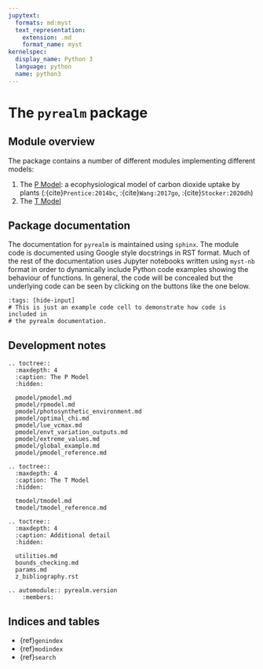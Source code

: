 ```yaml
---
jupytext:
  formats: md:myst
  text_representation:
    extension: .md
    format_name: myst
kernelspec:
  display_name: Python 3
  language: python
  name: python3
---
```




# The `pyrealm` package


## Module overview

The package contains a number of different modules implementing different models:

1. The [P Model](pmodel/pmodel): a ecophysiological model of carbon dioxide
   uptake by plants (:{cite}`Prentice:2014bc`, :{cite}`Wang:2017go`, :{cite}`Stocker:2020dh`)
2. The [T Model](tmodel/tmodel)

## Package documentation

The documentation for `pyrealm` is maintained using `sphinx`. The module code is
documented using Google style docstrings in RST format. Much of the rest of the
documentation uses Jupyter notebooks written using `myst-nb` format in order to
dynamically include Python code examples showing the behaviour of functions. In
general, the code will be concealed but the underlying code can be seen by
clicking on the buttons like the one below. 

```{code-cell} python
:tags: [hide-input]
# This is just an example code cell to demonstrate how code is included in 
# the pyrealm documentation.
```

## Development notes

```{eval-rst}
.. toctree::
  :maxdepth: 4
  :caption: The P Model
  :hidden:

  pmodel/pmodel.md
  pmodel/rpmodel.md
  pmodel/photosynthetic_environment.md
  pmodel/optimal_chi.md
  pmodel/lue_vcmax.md
  pmodel/envt_variation_outputs.md
  pmodel/extreme_values.md
  pmodel/global_example.md
  pmodel/pmodel_reference.md
```

```{eval-rst}
.. toctree::
  :maxdepth: 4
  :caption: The T Model
  :hidden:
  
  tmodel/tmodel.md
  tmodel/tmodel_reference.md
```

```{eval-rst}
.. toctree::
  :maxdepth: 4
  :caption: Additional detail
  :hidden:
  
  utilities.md
  bounds_checking.md
  params.md
  z_bibliography.rst
```


```{eval-rst}
.. automodule:: pyrealm.version
    :members:
```


## Indices and tables


* {ref}`genindex`
* {ref}`modindex`
* {ref}`search`
